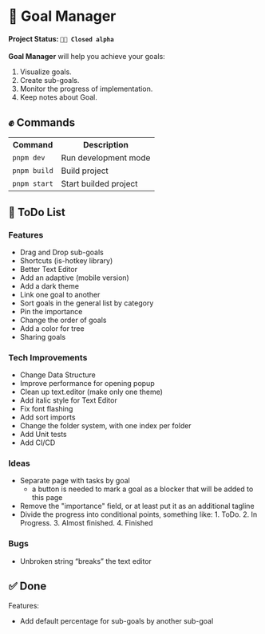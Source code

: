# 🎯 Goal Manager

#### Project Status: `👨‍💻 Closed alpha`

**Goal Manager** will help you achieve your goals:
1. Visualize goals.
2. Create sub-goals.
3. Monitor the progress of implementation.
4. Keep notes about Goal.

## ✊ Commands

<table>
    <tr>
        <th>Command</th>
        <th>Description</th>
    </tr>
    <tr>
        <td><code>pnpm dev</code></td>
        <td>Run development mode</td>
    </tr>
    <tr>
        <td><code>pnpm build</code></td>
        <td>Build project</td>
    </tr>
    <tr>
        <td><code>pnpm start</code></td>
        <td>Start builded project</td>
    </tr>
</table>

## 🎯 ToDo List

### Features

- Drag and Drop sub-goals
- Shortcuts (is-hotkey library)
- Better Text Editor
- Add an adaptive (mobile version)
- Add a dark theme
- Link one goal to another
- Sort goals in the general list by category
- Pin the importance 
- Change the order of goals
- Add a color for tree
- Sharing goals

### Tech Improvements

- Change Data Structure
- Improve performance for opening popup
- Clean up text.editor (make only one theme)
- Add italic style for Text Editor
- Fix font flashing
- Add sort imports
- Change the folder system, with one index per folder
- Add Unit tests
- Add CI/CD

### Ideas

- Separate page with tasks by goal
    - a button is needed to mark a goal as a blocker that will be added to this page
- Remove the "importance" field, or at least put it as an additional tagline 
- Divide the progress into conditional points, something like: 1. ToDo. 2. In Progress. 3. Almost finished. 4. Finished

### Bugs

- Unbroken string “breaks” the text editor

## ✅ Done

Features:

- Add default percentage for sub-goals by another sub-goal
